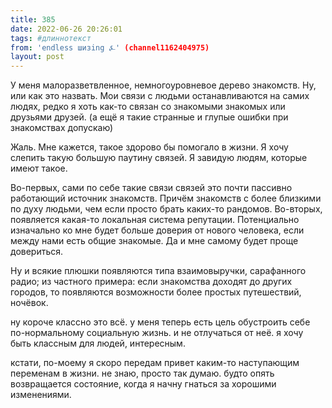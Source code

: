 ```yaml
---
title: 385
date: 2022-06-26 20:26:01
tags: #длиннотекст
from: 'endless шизing ⍼' (channel1162404975)
layout: post
---
```


У меня малоразветвленное, немногоуровневое дерево знакомств. Ну, или как это назвать. Мои связи с людьми останавливаются на самих людях, редко я хоть как-то связан со знакомыми знакомых или друзьями друзей.
(а ещё я такие странные и глупые ошибки при знакомствах допускаю)

Жаль. Мне кажется, такое здорово бы помогало в жизни. Я хочу слепить такую большую паутину связей.
Я завидую людям, которые имеют такое.


Во-первых, сами по себе такие связи связей это почти пассивно работающий источник знакомств. Причём знакомств с более близкими по духу людьми, чем если просто брать каких-то рандомов. 
Во-вторых, появляется какая-то локальная система репутации. Потенциально изначально ко мне будет больше доверия от нового человека, если между нами есть общие знакомые. Да и мне самому будет проще довериться.

Ну и всякие плюшки появляются типа взаимовыручки, сарафанного радио; из частного примера: если знакомства доходят до других городов, то появляются возможности более простых путешествий, ночёвок.

ну короче классно это всё. у меня теперь есть цель обустроить себе по-нормальному социальную жизнь. и не отлучаться от неё.
я хочу быть классным для людей, интересным.

кстати, по-моему я скоро передам привет каким-то наступающим переменам в жизни. не знаю, просто так думаю. будто опять возвращается состояние, когда я начну гнаться за хорошими изменениями.


